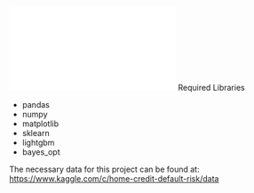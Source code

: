 ![](Capstone.pdf)
Required Libraries
- pandas
- numpy
- matplotlib
- sklearn
- lightgbm
- bayes_opt

The necessary data for this project can be found at:
https://www.kaggle.com/c/home-credit-default-risk/data

